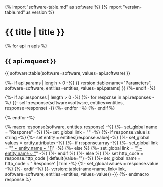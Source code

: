 {% import "software-table.md" as software %}
{% import "version-table.md" as version %}

# {{ title | title }}

{% for api in apis %}
## {{ api.request }}
{{ software::table(software=software, values=api.software) }}

{%- if api.params | length > 0 -%}
{{ version::table(name="Parameters", software=software, entities=entities, values=api.params) }}
{%- endif -%}

{%- if api.responses | length > 0 -%}
{%- for response in api.responses -%}
{{- self::response(software=software, entities=entities, response=response) -}}
{%- endfor -%}
{%- endif %}

{% endfor -%}

{% macro response(software, entities, response) -%}
{%- set_global name = "Response" -%}
{%- set_global link = "" -%}
{%- if response.value is string -%}
{%- set entity = entities[response.value] -%}
{%- set_global values = entity.attributes -%}
{%- if response.array -%}
{%- set_global link = "<a href='" ~ entity.path ~ ".html'>" ~ entity.name ~ "[]</a>" -%}
{%- else %}
{%- set_global link = "<a href='" ~ entity.path ~ ".html'>" ~ entity.name ~ "</a>" -%}
{%- endif %}
{%- else %}
{%- set http_code = response.http_code | default(value="") -%}
{%- set_global name = http_code ~ " Response" | trim -%}
{%- set_global values = response.value -%}
{%- endif -%}
{{- version::table(name=name, link=link, software=software, entities=entities, values=values) -}}
{%- endmacro response %}

